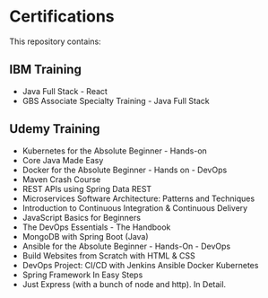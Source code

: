 # Certifications
This repository contains:
## IBM Training
* Java Full Stack - React
* GBS Associate Specialty Training - Java Full Stack

## Udemy Training
* Kubernetes for the Absolute Beginner - Hands-on
* Core Java Made Easy 
* Docker for the Absolute Beginner - Hands on - DevOps
* Maven Crash Course
* REST APIs using Spring Data REST
* Microservices Software Architecture: Patterns and Techniques
* Introduction to Continuous Integration & Continuous Delivery
* JavaScript Basics for Beginners
* The DevOps Essentials - The Handbook
* MongoDB with Spring Boot (Java)
* Ansible for the Absolute Beginner - Hands-On - DevOps
* Build Websites from Scratch with HTML & CSS
* DevOps Project: CI/CD with Jenkins Ansible Docker Kubernetes
* Spring Framework In Easy Steps
* Just Express (with a bunch of node and http). In Detail.
